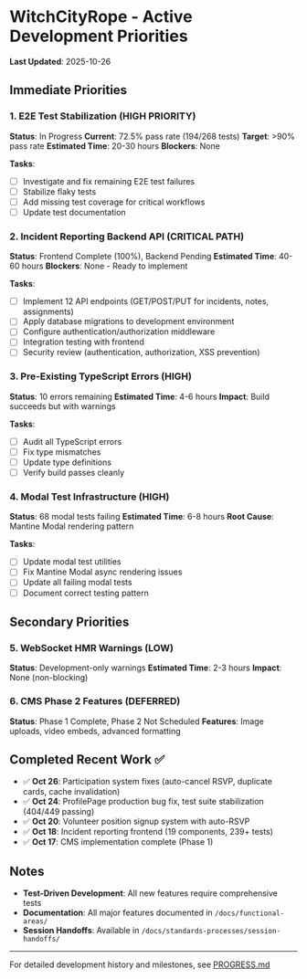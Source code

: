 # WitchCityRope - Active Development Priorities

**Last Updated**: 2025-10-26

## Immediate Priorities

### 1. E2E Test Stabilization (HIGH PRIORITY)
**Status**: In Progress
**Current**: 72.5% pass rate (194/268 tests)
**Target**: >90% pass rate
**Estimated Time**: 20-30 hours
**Blockers**: None

**Tasks**:
- [ ] Investigate and fix remaining E2E test failures
- [ ] Stabilize flaky tests
- [ ] Add missing test coverage for critical workflows
- [ ] Update test documentation

### 2. Incident Reporting Backend API (CRITICAL PATH)
**Status**: Frontend Complete (100%), Backend Pending
**Estimated Time**: 40-60 hours
**Blockers**: None - Ready to implement

**Tasks**:
- [ ] Implement 12 API endpoints (GET/POST/PUT for incidents, notes, assignments)
- [ ] Apply database migrations to development environment
- [ ] Configure authentication/authorization middleware
- [ ] Integration testing with frontend
- [ ] Security review (authentication, authorization, XSS prevention)

### 3. Pre-Existing TypeScript Errors (HIGH)
**Status**: 10 errors remaining
**Estimated Time**: 4-6 hours
**Impact**: Build succeeds but with warnings

**Tasks**:
- [ ] Audit all TypeScript errors
- [ ] Fix type mismatches
- [ ] Update type definitions
- [ ] Verify build passes cleanly

### 4. Modal Test Infrastructure (HIGH)
**Status**: 68 modal tests failing
**Estimated Time**: 6-8 hours
**Root Cause**: Mantine Modal rendering pattern

**Tasks**:
- [ ] Update modal test utilities
- [ ] Fix Mantine Modal async rendering issues
- [ ] Update all failing modal tests
- [ ] Document correct testing pattern

## Secondary Priorities

### 5. WebSocket HMR Warnings (LOW)
**Status**: Development-only warnings
**Estimated Time**: 2-3 hours
**Impact**: None (non-blocking)

### 6. CMS Phase 2 Features (DEFERRED)
**Status**: Phase 1 Complete, Phase 2 Not Scheduled
**Features**: Image uploads, video embeds, advanced formatting

## Completed Recent Work ✅

- ✅ **Oct 26**: Participation system fixes (auto-cancel RSVP, duplicate cards, cache invalidation)
- ✅ **Oct 24**: ProfilePage production bug fix, test suite stabilization (404/449 passing)
- ✅ **Oct 20**: Volunteer position signup system with auto-RSVP
- ✅ **Oct 18**: Incident reporting frontend (19 components, 239+ tests)
- ✅ **Oct 17**: CMS implementation complete (Phase 1)

## Notes

- **Test-Driven Development**: All new features require comprehensive tests
- **Documentation**: All major features documented in `/docs/functional-areas/`
- **Session Handoffs**: Available in `/docs/standards-processes/session-handoffs/`

---

For detailed development history and milestones, see [PROGRESS.md](./PROGRESS.md)
